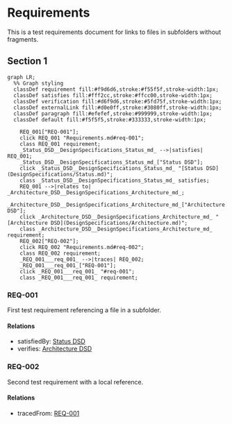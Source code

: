 # Requirements

This is a test requirements document for links to files in subfolders without fragments.

## Section 1

```mermaid
graph LR;
  %% Graph styling
  classDef requirement fill:#f9d6d6,stroke:#f55f5f,stroke-width:1px;
  classDef satisfies fill:#fff2cc,stroke:#ffcc00,stroke-width:1px;
  classDef verification fill:#d6f9d6,stroke:#5fd75f,stroke-width:1px;
  classDef externalLink fill:#d0e0ff,stroke:#3080ff,stroke-width:1px;
  classDef paragraph fill:#efefef,stroke:#999999,stroke-width:1px;
  classDef default fill:#f5f5f5,stroke:#333333,stroke-width:1px;

    REQ_001["REQ-001"];
    click REQ_001 "Requirements.md#req-001";
    class REQ_001 requirement;
    _Status_DSD__DesignSpecifications_Status_md_ -->|satisfies| REQ_001;
    _Status_DSD__DesignSpecifications_Status_md_["Status DSD"];
    click _Status_DSD__DesignSpecifications_Status_md_ "[Status DSD](DesignSpecifications/Status.md)";
    class _Status_DSD__DesignSpecifications_Status_md_ satisfies;
    REQ_001 -->|relates to| _Architecture_DSD__DesignSpecifications_Architecture_md_;
    _Architecture_DSD__DesignSpecifications_Architecture_md_["Architecture DSD"];
    click _Architecture_DSD__DesignSpecifications_Architecture_md_ "[Architecture DSD](DesignSpecifications/Architecture.md)";
    class _Architecture_DSD__DesignSpecifications_Architecture_md_ requirement;
    REQ_002["REQ-002"];
    click REQ_002 "Requirements.md#req-002";
    class REQ_002 requirement;
    _REQ_001___req_001_ -->|traces| REQ_002;
    _REQ_001___req_001_["REQ-001"];
    click _REQ_001___req_001_ "#req-001";
    class _REQ_001___req_001_ requirement;
```


### REQ-001

First test requirement referencing a file in a subfolder.

#### Relations
  * satisfiedBy: [Status DSD](DesignSpecifications/Status.md)
  * verifies: [Architecture DSD](DesignSpecifications/Architecture.md)

### REQ-002

Second test requirement with a local reference.

#### Relations
  * tracedFrom: [REQ-001](#req-001)